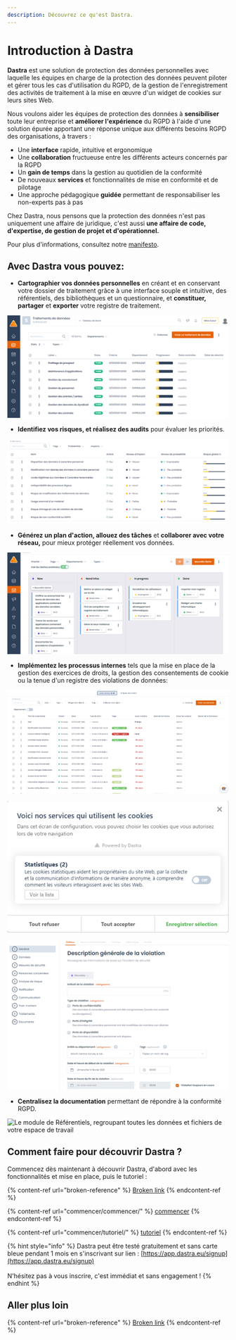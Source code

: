 ```yaml
---
description: Découvrez ce qu'est Dastra.
---
```


# Introduction à Dastra

**Dastra** est une solution de protection des données personnelles avec laquelle les équipes en charge de la protection des données peuvent piloter et gérer tous les cas d'utilisation du RGPD, de la gestion de l'enregistrement des activités de traitement à la mise en œuvre d'un widget de cookies sur leurs sites Web.

Nous voulons aider les équipes de protection des données à **sensibiliser** toute leur entreprise et **améliorer l'expérience** du RGPD à l'aide d'une solution  épurée apportant une réponse unique aux différents besoins RGPD des organisations, à travers  :

* Une **interface** rapide, intuitive et ergonomique&#x20;
* Une **collaboration** fructueuse entre les différents acteurs concernés par la RGPD
* Un **gain de temps** dans la gestion au quotidien de la conformité
* De nouveaux **services** et fonctionnalités de mise en conformité et de pilotage
* Une approche pédagogique **guidée** permettant de responsabiliser les non-experts pas à pas

Chez Dastra, nous pensons que la protection des données n'est pas uniquement une affaire de juridique, c'est aussi **une affaire de code, d'expertise, de gestion de projet et d'opérationnel.**&#x20;

Pour plus d'informations, consultez notre [manifesto](https://www.dastra.eu/fr/mission).

## Avec Dastra vous pouvez:

* **Cartographier vos données personnelles** en créant et en conservant votre dossier de traitement grâce à une interface souple et intuitive, des référentiels, des bibliothèques et un questionnaire, et **constituer, partager** et **exporter** votre registre de traitement.

![](<.gitbook/assets/image (3) (1).png>)

* **Identifiez vos risques, et réalisez des audits** pour évaluer les priorités.

![](<.gitbook/assets/image (135).png>)

* **Générez un plan d'action, allouez des tâches** et **collaborer avec votre réseau,** pour mieux protéger réellement vos données.

![](<.gitbook/assets/image (5).png>)

* **Implémentez les processus internes** tels que la mise en place de la gestion des exercices de droits, la gestion des consentements de cookie ou la tenue d'un registre des violations de données:

![Le registre des demandes d'exercices de droit](<.gitbook/assets/image (142).png>)

![La création d'un widget de collecte des consentements cookies](<.gitbook/assets/image (144).png>)

![Le questionnaire de violation de données](<.gitbook/assets/image (143).png>)

* **Centralisez la documentation** permettant de répondre à la conformité RGPD.

![Le module de Référentiels, regroupant toutes les données et fichiers de votre espace de travail ](<.gitbook/assets/Capture web\_3-5-2022\_17525\_app.dastra.eu.jpeg>)

## Comment faire pour découvrir Dastra ?

Commencez dès maintenant à découvrir Dastra, d'abord avec les fonctionnalités et mise en place, puis le tutoriel :

{% content-ref url="broken-reference" %}
[Broken link](broken-reference)
{% endcontent-ref %}

{% content-ref url="commencer/commencer/" %}
[commencer](commencer/commencer/)
{% endcontent-ref %}

{% content-ref url="commencer/tutoriel/" %}
[tutoriel](commencer/tutoriel/)
{% endcontent-ref %}

{% hint style="info" %}
Dastra peut être testé gratuitement et sans carte bleue pendant 1 mois en s'inscrivant sur lien : [https://app.dastra.eu/signup](https://app.dastra.eu/signup) \
\
N'hésitez pas à vous inscrire, c'est immédiat et sans engagement !
{% endhint %}

## Aller plus loin

{% content-ref url="broken-reference" %}
[Broken link](broken-reference)
{% endcontent-ref %}

